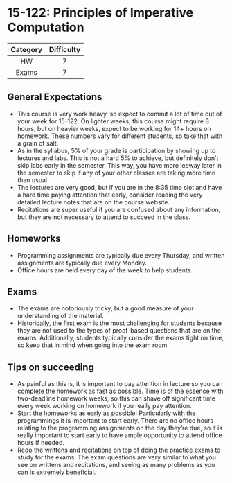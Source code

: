 # 15-122: Principles of Imperative Computation

| Category | Difficulty |
| :------: | :--------: |
|    HW    |     7      |
|  Exams   |     7      |

## General Expectations

- This course is very work heavy, so expect to commit a lot of time out of your week for 15-122. On lighter weeks, this course might require 8 hours, but on heavier weeks, expect to be working for 14+ hours on homework. These numbers vary for different students, so take that with a grain of salt.
- As in the syllabus, 5% of your grade is participation by showing up to lectures and labs. This is not a hard 5% to achieve, but definitely don’t skip labs early in the semester. This way, you have more leeway later in the semester to skip if any of your other classes are taking more time than usual.
- The lectures are very good, but if you are in the 8:35 time slot and have a hard time paying attention that early, consider reading the very detailed lecture notes that are on the course website.
- Recitations are super useful if you are confused about any information, but they are not necessary to attend to succeed in the class.

## Homeworks
- Programming assignments are typically due every Thursday, and written assignments are typically due every Monday.
- Office hours are held every day of the week to help students.

## Exams

- The exams are notoriously tricky, but a good measure of your understanding of the material.
- Historically, the first exam is the most challenging for students because they are not used to the types of proof-based questions that are on the exams. Additionally, students typically consider the exams tight on time, so keep that in mind when going into the exam room.

## Tips on succeeding
- As painful as this is, it is important to pay attention in lecture so you can complete the homework as fast as possible. Time is of the essence with two-deadline homework weeks, so this can shave off significant time every week working on homework if you really pay attention.
- Start the homeworks as early as possible! Particularly with the programmings it is important to start early. There are no office hours relating to the programming assignments on the day they’re due, so it is really important to start early to have ample opportunity to attend office hours if needed.
- Redo the writtens and recitations on top of doing the practice exams to study for the exams. The exam questions are very similar to what you see on writtens and recitations, and seeing as many problems as you can is extremely beneficial.
